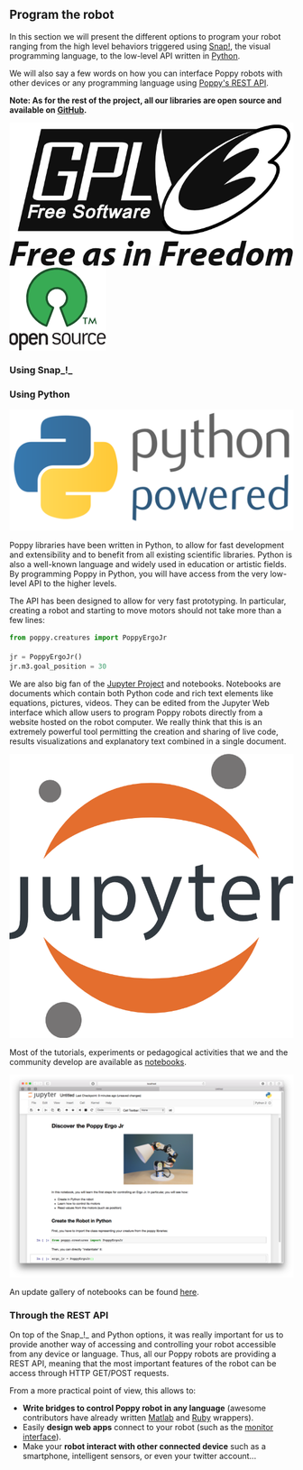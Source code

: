 ## Program the robot

In this section we will present the different options to program your robot ranging from the high level behaviors triggered using [Snap!](#using-snap), the visual programming language, to the low-level API written in [Python](#using-python).

We will also say a few words on how you can interface Poppy robots with other devices or any programming language using [Poppy's REST API](#through-the-rest-api).

**Note: As for the rest of the project, all our libraries are open source and available on [GitHub](https://github.com/poppy-project).**

![GPLv3 Logo](../img/logo/gpl-v3.png)
![OpenSource Logo](../img/logo/open-source.png)


### Using Snap_!_
<!-- TODO: Didier -->

### Using Python

![Python Powered](../img/logo/python.png)

Poppy libraries have been written in Python, to allow for fast development and extensibility and to benefit from all existing scientific libraries. Python is also a well-known language and widely used in education or artistic fields. By programming Poppy in Python, you will have access from the very low-level API to the higher levels.

The API has been designed to allow for very fast prototyping. In particular, creating a robot and starting to move motors should not take more than a few lines:

```python
from poppy.creatures import PoppyErgoJr

jr = PoppyErgoJr()
jr.m3.goal_position = 30
```

<!-- Note: "Notebook documents" or “notebooks”, all lower case -->
We are also big fan of the [Jupyter Project](http://jupyter.org) and notebooks. Notebooks are documents which contain both Python code and rich text elements like equations, pictures, videos. They can be edited from the Jupyter Web interface which allow users to program Poppy robots directly from a website hosted on the robot computer. We really think that this is an extremely powerful tool permitting the creation and sharing of live code, results visualizations and explanatory text combined in a single document.

![Jupyter Logo](../img/logo/jupyter.png)

Most of the tutorials, experiments or pedagogical activities that we and the community develop are available as [notebooks](#TODO-lien-notebook-de-notebook).

![Notebook example](../img/notebook-example.png)

An update gallery of notebooks can be found [here](#TODO).

### Through the REST API

On top of the Snap_!_ and Python options, it was really important for us to provide another way of accessing and controlling your robot accessible from any device or language. Thus, all our Poppy robots are providing a REST API, meaning that the most important features of the robot can be access through HTTP GET/POST requests.

From a more practical point of view, this allows to:

* **Write bridges to control Poppy robot in any language** (awesome contributors have already written [Matlab](#TODO) and [Ruby](#TODO) wrappers).
* Easily **design web apps** connect to your robot (such as the [monitor interface](#TODO)).
* Make your **robot interact with other connected device** such as a smartphone, intelligent sensors, or even your twitter account...
